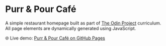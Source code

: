 # Purr & Pour Café

A simple restaurant homepage built as part of [The Odin Project](https://www.theodinproject.com/) curriculum.  
All page elements are dynamically generated using JavaScript.  

🌐 Live demo: [Purr & Pour Café on GitHub Pages](https://qu1dy.github.io/odin-restaurant/)  